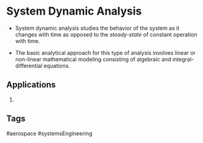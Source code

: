 # System Dynamic Analysis

* System dynamic analysis studies the behavior of the system as it changes with time as opposed to the *steady-state* of constant operation with time.  

* The basic analytical approach for this type of analysis involves linear or non-linear mathematical modeling consisting of algebraic and integral-differential equations.  

## Applications
1. 


## Tags
#aerospace #systemsEngineering
